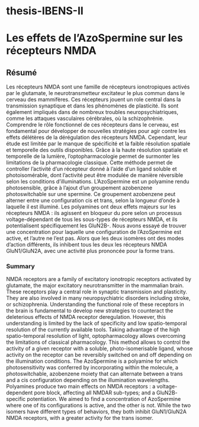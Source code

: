 # thesis-IBENS-II
# Les effets de l’AzoSpermine sur les récepteurs NMDA
## Résumé
Les récepteurs NMDA sont une famille de récepteurs ionotropiques activés par le glutamate, le neurotransmetteur excitateur le plus commun dans le cerveau des mammifères. Ces récepteurs jouent un role central dans la transmission synaptique et dans les phénomènes de plasticité. Ils sont également impliqués dans de nombreux troubles neuropsychiatriques, comme les attaques vasculaires cérébrales, où la schizophrénie. Comprendre le rôle fonctionnel de ces récepteurs dans le cerveau, est fondamental pour développer de nouvelles stratégies pour agir contre les effets délétères de la dérégulation des récepteurs NMDA. Cependant, leur étude est limitée par le manque de spécificité et la faible résolution spatiale et temporelle des outils disponibles.
Grâce à la haute résolution spatiale et temporelle de la lumière, l’optopharmacologie permet de surmonter les limitations de la pharmacologie classique. Cette méthode permet de controller l’activité d’un récepteur donné à l’aide d’un ligand soluble et photoisomérable, dont l’activité peut être modulée de manière réversible selon les conditions d’illuminations. L’AzoSpermine est un polyamine rendu photosensible, grâce à l’ajout d’un groupement azobenzene photoswitchable sur une spermine. Ce groupement azobenzene peut alterner entre une configuration cis et trans, selon la longueur d’onde à laquelle il est illuminé.
Les polyamines ont deux effets majeurs sur les récepteurs NMDA : ils agissent en bloqueur du pore selon un processus voltage-dépendant de tous les sous-types de récepteurs NMDA, et ils potentialisent spécifiquement les GluN2B-.
Nous avons essayé de trouver une concentration pour laquelle une configuration de l’AzoSpermine est active, et l’autre ne l’est pas.
Alors que les deux isomères ont des modes d’action différents, ils inhibent tous les deux les récepteurs NMDA GluN1/GluN2A, avec une activité plus prononcée pour la forme trans.
### Summary
NMDA receptors are a family of excitatory ionotropic receptors activated by glutamate, the major excitatory neurotransmitter in the mammalian brain. These receptors play a central role in synaptic transmission and plasticity. They are also involved in many neuropsychiatric disorders including stroke, or schizophrenia. Understanding the functional role of these receptors in the brain is fundamental to develop new strategies to counteract the deleterious effects of NMDA receptor deregulation.
However, this understanding is limited by the lack of specificity and low spatio-temporal resolution of the currently available tools. Taking advantage of the high spatio-temporal resolution of light, optopharmacology allows overcoming the limitations of classical pharmacology. This method allows to control the activity of a given receptor with a soluble, photo-isomerisable ligand, whose activity on the receptor can be reversibly switched on and off depending on the illumination conditions.
The AzoSpermine is a polyamine for which photosensitivity was conferred by incorporating within the molecule, a photoswitchable, azobenzene moiety that can alternate between a trans and a cis configuration depending on the illumination wavelengths.
Polyamines produce two main effects on NMDA receptors : a voltage-dependent pore block, affecting all NMDAR sub-types; and a GluN2B- specific potentiation.
We aimed to find a concentration of AzoSpermine where one of its configurations is active, and the other is not.
While the two isomers have different types of behaviors, they both inhibit GluN1/GluN2A NMDA receptors, with a greater activity for the trans isomer.  
